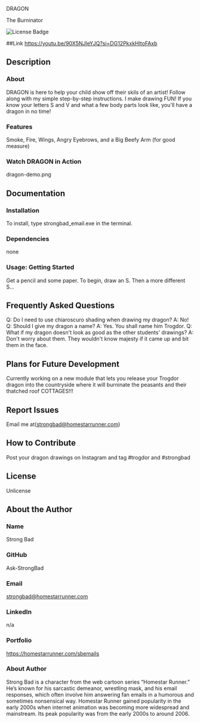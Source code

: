 DRAGON

The Burninator

![License Badge](https://img.shields.io/badge/License-GNU-blue.svg)


##Link
https://youtu.be/90X5NJleYJQ?si=DG12PkxkHltoFAxb


## Description

### About

DRAGON is here to help your child show off their skils of an artist! Follow along with my simple step-by-step instructions. I make drawing FUN! If you know your letters S and V and what a few body parts look like, you'll have a dragon in no time!


### Features

Smoke, Fire, Wings, Angry Eyebrows, and a Big Beefy Arm (for good measure)


### Watch DRAGON in Action

dragon-demo.png

## Documentation

### Installation

To install, type strongbad_email.exe in the terminal.


### Dependencies

none


### Usage: Getting Started

Get a pencil and some paper. To begin, draw an S. Then a more different S...


## Frequently Asked Questions

Q: Do I need to use chiaroscuro shading when drawing my dragon?
A: No!
Q: Should I give my dragon a name?
A: Yes. You shall name him Trogdor.
Q: What if my dragon doesn't look as good as the other students' drawings?
A: Don't worry about them. They wouldn't know majesty if it came up and bit them in the face.


## Plans for Future Development

Currently working on a new module that lets you release your Trogdor dragon into the countryside where it will burninate the peasants and their thatched roof COTTAGES!!!


## Report Issues
Email me at(strongbad@homestarrunner.com)


## How to Contribute
Post your dragon drawings on Instagram and tag #trogdor and #strongbad


## License
Unlicense

## About the Author
### Name
Strong Bad

### GitHub
Ask-StrongBad


### Email
strongbad@homestarrunner.com


### LinkedIn
n/a


### Portfolio
https://homestarrunner.com/sbemails


### About Author
Strong Bad is a character from the web cartoon series “Homestar Runner.” He’s known for his sarcastic demeanor, wrestling mask, and his email responses, which often involve him answering fan emails in a humorous and sometimes nonsensical way. Homestar Runner gained popularity in the early 2000s when internet animation was becoming more widespread and mainstream. Its peak popularity was from the early 2000s to around 2006.
